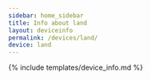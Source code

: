 ```yaml
---
sidebar: home_sidebar
title: Info about land
layout: deviceinfo
permalink: /devices/land/
device: land
---
```

{% include templates/device_info.md %}
